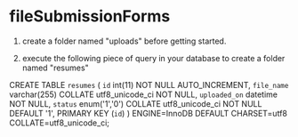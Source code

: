 # fileSubmissionForms

1) create a folder named "uploads" before getting started.

2) execute the following piece of query in your database to create a folder named "resumes"

CREATE TABLE `resumes` (
 `id` int(11) NOT NULL AUTO_INCREMENT,
 `file_name` varchar(255) COLLATE utf8_unicode_ci NOT NULL,
 `uploaded_on` datetime NOT NULL,
 `status` enum('1','0') COLLATE utf8_unicode_ci NOT NULL DEFAULT '1',
 PRIMARY KEY (`id`)
) ENGINE=InnoDB DEFAULT CHARSET=utf8 COLLATE=utf8_unicode_ci;
